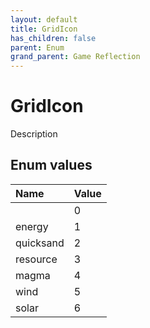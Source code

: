 ```yaml
---
layout: default
title: GridIcon
has_children: false
parent: Enum
grand_parent: Game Reflection
---
```

# GridIcon
Description 

## Enum values

| Name | Value |
|:----------|:--------------|
|  | 0 |
| energy | 1 |
| quicksand | 2 |
| resource | 3 |
| magma | 4 |
| wind | 5 |
| solar | 6 |

